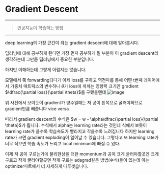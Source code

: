 # Gradient Descent
<hr>

> 인공지능이 학습하는 방법
<hr>

deep learning의 가장 근간이 되는 gradient descent에 대해 알아봅시다.

딥러닝에 대해 공부하게 된다면 가장 먼저 공부하게 될 부분이 이 gradient descent라 생각하는데 그만큼 딥러닝에서 중요한 부분입니다.

하지만 이해하는데 그렇게 어렵지는 않습니다.

모델에서 쭉 forwarding되다가 이제 loss를 구하고 역전파를 통해 어떤 t번째 레이어에서 가중치 매트릭스의 변수하나 $\theta$가 loss에 끼치는 영향력 크기인 gradient $\dfrac{\partial loss}{\partial \theta}$를 구했을텐데
![image](https://user-images.githubusercontent.com/81360154/203344308-3cd9c5d9-5575-4f8d-9369-1f54fff8b2f1.png)

위 사진에서 보이듯이 gradient가 양수일때는 저 공이 왼쪽으로 굴러야하므로 gradient만큼 빼줍니다 vice versa

따라서 gradient descent의 수식은 $w = w - \alpha\dfrac{\partial loss}{\partial \theta}$가 됩니다.
수식에서 alpha는 learning rate라는 것인데 식에서 보듯이 learning rate가 클수록 학습속도가 빨라지고 작을수록 느려집니다 하지만 learning rate가 크면 gradient exploding이 일어날 수 있습니다.
그렇다고 또 learning rate가 너무 작으면 학습 속도가 느리고 local minimum에 빠질 수 있다.

이제 저 공이 구르는거에 물리현상을 더한 momentum과 공이 크게 굴러야할곳엔 크게 구르고 작게 굴러야할곳엔 작게 구르는 adagrad같은 방법(수식)들이 있는데
이는 optimizer파트에서 더 자세하게 다루겟습니다.




